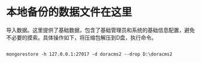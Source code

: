 # 本地备份的数据文件在这里

导入数据。这里提供了基础数据，包含了基础管理员和系统的基础信息配置，避免不必要的摸索。具体操作如下，将压缩包解压到D盘，执行命令。

```shell

mongorestore -h 127.0.0.1:27017 -d doracms2 --drop D:\doracms2

```